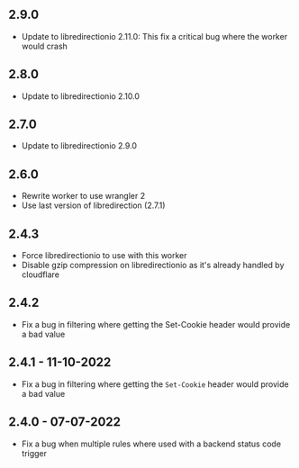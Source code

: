 ## 2.9.0

* Update to libredirectionio 2.11.0: This fix a critical bug where the worker would crash

## 2.8.0

* Update to libredirectionio 2.10.0

## 2.7.0

 * Update to libredirectionio 2.9.0

## 2.6.0

 * Rewrite worker to use wrangler 2
 * Use last version of libredirection (2.7.1)

## 2.4.3

 * Force libredirectionio to use with this worker
 * Disable gzip compression on libredirectionio as it's already handled by cloudflare

## 2.4.2

 * Fix a bug in filtering where getting the Set-Cookie header would provide a bad value

## 2.4.1 - 11-10-2022

 * Fix a bug in filtering where getting the `Set-Cookie` header would provide a bad value

## 2.4.0 - 07-07-2022

 * Fix a bug when multiple rules where used with a backend status code trigger
